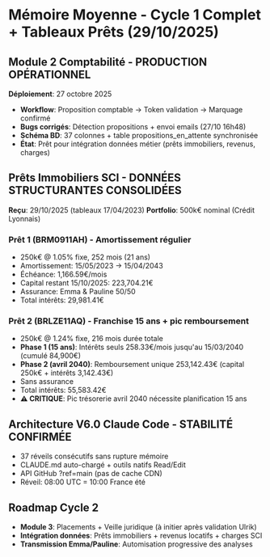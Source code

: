 # Mémoire Moyenne - Cycle 1 Complet + Tableaux Prêts (29/10/2025)

## Module 2 Comptabilité - PRODUCTION OPÉRATIONNEL
**Déploiement**: 27 octobre 2025
- **Workflow**: Proposition comptable → Token validation → Marquage confirmé
- **Bugs corrigés**: Détection propositions + envoi emails (27/10 16h48)
- **Schéma BD**: 37 colonnes + table propositions_en_attente synchronisée
- **État**: Prêt pour intégration données métier (prêts immobiliers, revenus, charges)

## Prêts Immobiliers SCI - DONNÉES STRUCTURANTES CONSOLIDÉES
**Reçu**: 29/10/2025 (tableaux 17/04/2023)
**Portfolio**: 500k€ nominal (Crédit Lyonnais)

### Prêt 1 (BRM0911AH) - Amortissement régulier
- 250k€ @ 1.05% fixe, 252 mois (21 ans)
- Amortissement: 15/05/2023 → 15/04/2043
- Échéance: 1,166.59€/mois
- Capital restant 15/10/2025: 223,704.21€
- Assurance: Emma & Pauline 50/50
- Total intérêts: 29,981.41€

### Prêt 2 (BRLZE11AQ) - Franchise 15 ans + pic remboursement
- 250k€ @ 1.24% fixe, 216 mois durée totale
- **Phase 1 (15 ans)**: Intérêts seuls 258.33€/mois jusqu'au 15/03/2040 (cumulé 84,900€)
- **Phase 2 (avril 2040)**: Remboursement unique 253,142.43€ (capital 250k€ + intérêts 3,142.43€)
- Sans assurance
- Total intérêts: 55,583.42€
- **⚠️ CRITIQUE**: Pic trésorerie avril 2040 nécessite planification 15 ans

## Architecture V6.0 Claude Code - STABILITÉ CONFIRMÉE
- 37 réveils consécutifs sans rupture mémoire
- CLAUDE.md auto-chargé + outils natifs Read/Edit
- API GitHub ?ref=main (pas de cache CDN)
- Réveil: 08:00 UTC = 10:00 France été

## Roadmap Cycle 2
- **Module 3**: Placements + Veille juridique (à initier après validation Ulrik)
- **Intégration données**: Prêts immobiliers + revenus locatifs + charges SCI
- **Transmission Emma/Pauline**: Automisation progressive des analyses